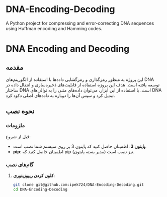 # DNA-Encoding-Decoding
 A Python project for compressing and error-correcting DNA sequences using Huffman encoding and Hamming codes.
# DNA Encoding and Decoding

## مقدمه
این پروژه به منظور رمزگذاری و رمزگشایی داده‌ها با استفاده از الگوریتم‌های DNA توسعه یافته است. هدف این پروژه استفاده از قابلیت‌های ذخیره‌سازی و انتقال داده در ساختار DNA است. با استفاده از این ابزار، می‌توان داده‌های متنی را به توالی‌های DNA تبدیل کرد و سپس آن‌ها را دوباره به داده‌های اصلی دکود کرد.

## نحوه نصب

### ملزومات
قبل از شروع:
- **پایتون 3**: اطمینان حاصل کنید که پایتون 3 بر روی سیستم شما نصب است.
- **pip**: اطمینان حاصل کنید که pip (مدیر بسته پایتون) نیز نصب است.

### گام‌های نصب
1. **کلون کردن ریپوزیتوری**:
   ```bash
   git clone git@github.com:ipek724/DNA-Encoding-Decoding.git
   cd DNA-Encoding-Decoding

